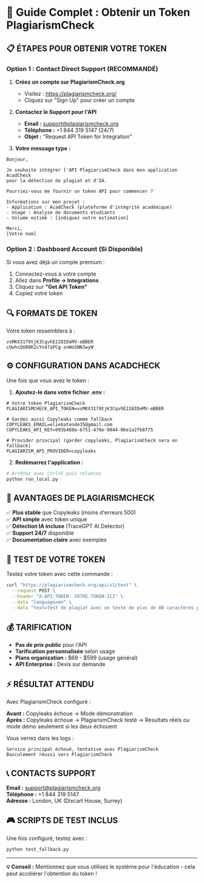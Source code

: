 # 🔑 Guide Complet : Obtenir un Token PlagiarismCheck

## 📋 ÉTAPES POUR OBTENIR VOTRE TOKEN

### **Option 1 : Contact Direct Support (RECOMMANDÉ)**

1. **Créez un compte sur PlagiarismCheck.org**
   - Visitez : https://plagiarismcheck.org/
   - Cliquez sur "Sign Up" pour créer un compte

2. **Contactez le Support pour l'API**
   - **Email :** support@plagiarismcheck.org
   - **Téléphone :** +1 844 319 5147 (24/7)
   - **Objet :** "Request API Token for Integration"

3. **Votre message type :**
```
Bonjour,

Je souhaite intégrer l'API PlagiarismCheck dans mon application AcadCheck 
pour la détection de plagiat et d'IA.

Pourriez-vous me fournir un token API pour commencer ?

Informations sur mon projet :
- Application : AcadCheck (plateforme d'intégrité académique)
- Usage : Analyse de documents étudiants
- Volume estimé : [indiquez votre estimation]

Merci,
[Votre nom]
```

### **Option 2 : Dashboard Account (Si Disponible)**

Si vous avez déjà un compte premium :
1. Connectez-vous à votre compte
2. Allez dans **Profile → Integrations**
3. Cliquez sur **"Get API Token"**
4. Copiez votre token

## 🔍 FORMATS DE TOKEN

Votre token ressemblera à :
```
vsMKX3179tjK3CqvhE228IDeMV-eBBER
cUwhcQU88K2cYn47aPCg-snWoSNNJwyW
```

## ⚙️ CONFIGURATION DANS ACADCHECK

Une fois que vous avez le token :

1. **Ajoutez-le dans votre fichier .env :**
```env
# Votre token PlagiarismCheck
PLAGIARISMCHECK_API_TOKEN=vsMKX3179tjK3CqvhE228IDeMV-eBBER

# Gardez aussi Copyleaks comme fallback
COPYLEAKS_EMAIL=eliekatende35@gmail.com
COPYLEAKS_API_KEY=993b468e-6751-478e-9044-06e1a2fb8f75

# Provider principal (garder copyleaks, PlagiarismCheck sera en fallback)
PLAGIARISM_API_PROVIDER=copyleaks
```

2. **Redémarrez l'application :**
```bash
# Arrêtez avec Ctrl+C puis relancez
python run_local.py
```

## 🎯 AVANTAGES DE PLAGIARISMCHECK

✅ **Plus stable** que Copyleaks (moins d'erreurs 500)  
✅ **API simple** avec token unique  
✅ **Détection IA incluse** (TraceGPT AI Detector)  
✅ **Support 24/7** disponible  
✅ **Documentation claire** avec exemples  

## 🧪 TEST DE VOTRE TOKEN

Testez votre token avec cette commande :
```bash
curl "https://plagiarismcheck.org/api/v1/text" \
  --request POST \
  --header "X-API-TOKEN: VOTRE-TOKEN-ICI" \
  --data "language=en" \
  --data "text=Test de plagiat avec un texte de plus de 80 caractères pour vérifier que l'API fonctionne correctement avec notre application AcadCheck."
```

## 💰 TARIFICATION

- **Pas de prix public** pour l'API
- **Tarification personnalisée** selon usage
- **Plans organization :** $69 - $599 (usage général)
- **API Enterprise :** Devis sur demande

## ⚡ RÉSULTAT ATTENDU

Avec PlagiarismCheck configuré :

**Avant :** Copyleaks échoue → Mode démonstration  
**Après :** Copyleaks échoue → PlagiarismCheck testé → Résultats réels ou mode démo seulement si les deux échouent

Vous verrez dans les logs :
```
Service principal échoué, tentative avec PlagiarismCheck
Basculement réussi vers PlagiarismCheck
```

## 📞 CONTACTS SUPPORT

**Email :** support@plagiarismcheck.org  
**Téléphone :** +1 844 319 5147  
**Adresse :** London, UK (Dixcart House, Surrey)  

## 🎮 SCRIPTS DE TEST INCLUS

Une fois configuré, testez avec :
```bash
python test_fallback.py
```

---

**💡 Conseil :** Mentionnez que vous utilisez le système pour l'éducation - cela peut accélérer l'obtention du token !